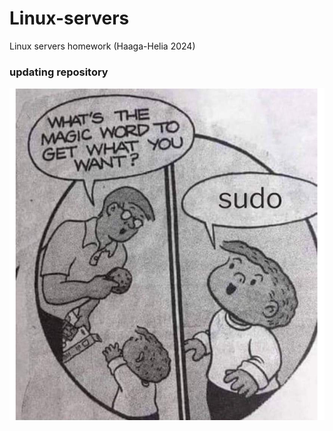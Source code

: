 # Linux-servers
Linux servers homework (Haaga-Helia 2024)

### updating repository

![magic-word](https://raw.githubusercontent.com/makumyyra/Linux-servers/main/md_images/sudo.JPG)


